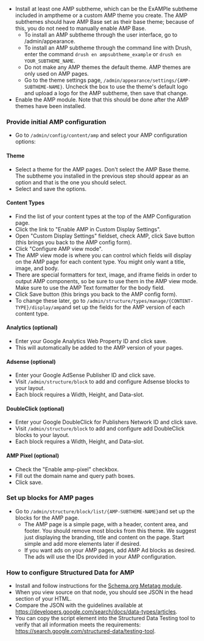 * Install at least one AMP subtheme, which can be the ExAMPle subtheme included in amptheme or a custom AMP theme you create. The AMP subthemes should have AMP Base set as their base theme; because of this, you do not need to manually enable AMP Base.  
   * To install an AMP subtheme through the user interface, go to /admin/appearance.  
   * To install an AMP subtheme through the command line with Drush, enter the command `drush en ampsubtheme_example` or `drush en YOUR_SUBTHEME_NAME`.  
   * Do not make any AMP themes the default theme. AMP themes are only used on AMP pages.  
   * Go to the theme settings page, `/admin/appearance/settings/{AMP-SUBTHEME-NAME}`. Uncheck the box to use the theme's default logo and upload a logo for the AMP subtheme, then save that change.
* Enable the AMP module. Note that this should be done after the AMP themes have been installed.

### Provide initial AMP configuration

* Go to `/admin/config/content/amp` and select your AMP configuration options:

#### Theme

* Select a theme for the AMP pages. Don't select the AMP Base theme. The subtheme you installed in the previous step should appear as an option and that is the one you should select.
* Select and save the options.

#### Content Types

* Find the list of your content types at the top of the AMP Configuration page.
* Click the link to "Enable AMP in Custom Display Settings".
* Open "Custom Display Settings" fieldset, check AMP, click Save button (this brings you back to the AMP config form).
* Click "Configure AMP view mode".
* The AMP view mode is where you can control which fields will display on the AMP page for each content type. You might only want a title, image, and body.
* There are special formatters for text, image, and iframe fields in order to output AMP components, so be sure to use them in the AMP view mode. Make sure to use the AMP Text formatter for the body field.
* Click Save button (this brings you back to the AMP config form).
* To change these later, go to `/admin/structure/types/manage/{CONTENT-TYPE}/display/amp`and set up the fields for the AMP version of each content type.

#### Analytics (optional)

* Enter your Google Analytics Web Property ID and click save.
* This will automatically be added to the AMP version of your pages.

#### Adsense (optional)

* Enter your Google AdSense Publisher ID and click save.
* Visit `/admin/structure/block` to add and configure Adsense blocks to your layout.
* Each block requires a Width, Height, and Data-slot.

#### DoubleClick (optional)

* Enter your Google DoubleClick for Publishers Network ID and click save.
* Visit `/admin/structure/block` to add and configure add DoubleClick blocks to your layout.
* Each block requires a Width, Height, and Data-slot.

#### AMP Pixel (optional)

* Check the "Enable amp-pixel" checkbox.
* Fill out the domain name and query path boxes.
* Click save.

### Set up blocks for AMP pages

* Go to `/admin/structure/block/list/{AMP-SUBTHEME-NAME}`and set up the blocks for the AMP page.  
   * The AMP page is a simple page, with a header, content area, and footer. You should remove most blocks from this theme. We suggest just displaying the branding, title and content on the page. Start simple and add more elements later if desired.  
   * If you want ads on your AMP pages, add AMP Ad blocks as desired. The ads will use the IDs provided in your AMP configuration.

### How to configure Structured Data for AMP

* Install and follow instructions for the [Schema.org Metatag module](https://www.drupal.org/project/schema%5Fmetatag).
* When you view source on that node, you should see JSON in the head section of your HTML.
* Compare the JSON with the guidelines available at <https://developers.google.com/search/docs/data-types/articles>.
* You can copy the script element into the Structured Data Testing tool to verify that all information meets the requirements: <https://search.google.com/structured-data/testing-tool>.